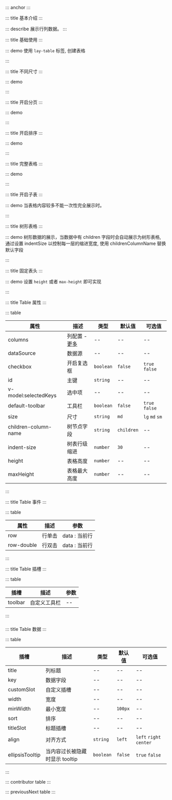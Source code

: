 ::: anchor
:::

::: title 基本介绍
:::

::: describe 展示行列数据。
:::

::: title 基础使用
:::

::: demo 使用 `lay-table` 标签, 创建表格

<template>
  <lay-table :columns="columns1" :dataSource="dataSource1"></lay-table>
</template>

<script>
import { ref } from 'vue'

export default {
  setup() {

    const columns1 = [
      {
        title:"账户",
        width:"200px",
        key:"username"
      },{
        title:"密码",
        width: "180px",
        key:"password"
      },{
        title:"年龄",
        width: "180px",
        key:"age"
      },{
        title:"备注",
        width: "180px",
        key:"remark",
        ellipsisTooltip: true,
      }
    ]

    const dataSource1 = [
      {username:"root", password:"root", age:"18", remark: 'layui - vue（谐音：类 UI) '},
      {username:"root", password:"root", age:"18", remark: 'layui - vue（谐音：类 UI) '},
      {username:"woow", password:"woow", age:"20", remark: 'layui - vue（谐音：类 UI) 是 一 套 Vue 3.0 的 桌 面 端 组 件 库.layui - vue（谐音：类 UI) 是 一 套 Vue 3.0 的 桌 面 端 组 件 库.'}
    ]

    return {
      columns1,
      dataSource1
    }
  }
}
</script>

:::

::: title 不同尺寸
:::

::: demo

<template>
  <lay-form>
    <lay-radio v-model="size2" name="action" label="sm">sm</lay-radio>
    <lay-radio v-model="size2" name="action" label="md">md</lay-radio>
    <lay-radio v-model="size2" name="action" label="lg">lg</lay-radio>
  </lay-form>
  <lay-table :columns="columns2" :dataSource="dataSource2" :size="size2"></lay-table>
</template>

<script>
import { ref } from 'vue'

export default {
  setup() {

    const columns2 = [
      {
        title:"账户",
        width:"200px",
        key:"username"
      },{
        title:"密码",
        width: "180px",
        key:"password"
      },{
        title:"年龄",
        width: "180px",
        key:"age"
      }
    ]

    const dataSource2 = [
      {username:"root", password:"root", age:"18"},
      {username:"woow", password:"woow", age:"20"}
    ]
    
    const size2 = ref('md');

    return {
      size2,
      columns2,
      dataSource2
    }
  }
}
</script>

:::

::: title 开启分页
:::

::: demo

<template>
  <lay-table :columns="columns3" :dataSource="dataSource3" :page="page3" @change="change3"></lay-table>
</template>

<script>
import { ref } from 'vue'

export default {
  setup() {
    
    const page3 = {
      total: 100,
      limit: 10,
      current: 2
    }

    const change3 = function({ current }){
      console.log("当前页:" + JSON.stringify(current))
    }

    const columns3 = [
      {
        title:"账户",
        width:"200px",
        slot:"username",
        key:"username"
      },{
        title:"密码",
        width: "180px",
        slot:"password",
        key:"password"
      },{
        title:"年龄",
        width: "180px",
        key:"age"
      }
    ]

    const dataSource3 = [
      {username:"root", password:"root", age:"18"},
      {username:"woow", password:"woow", age:"20"}
    ]

    return {
      page3,
      change3,
      columns3,
      dataSource3
    }
  }
}
</script>

:::

::: title 开启排序
:::

::: demo

<template>
  <lay-table :columns="columns4" :dataSource="dataSource4"></lay-table>
</template>

<script>
import { ref } from 'vue'

export default {
  setup() {

    const columns4 = [
      {
        title:"姓名",
        width:"200px",
        key:"name"
      },{
        title:"成绩",
        width: "180px",
        key:"score",
        sort: true
      }
    ]

    const dataSource4 = [
      {name:"张三", score:100},
      {name:"李四", score:80},
      {name:"王二", score:99},
      {name:"麻子", score:92},
      {name:"无名", score:60},
      {name:"有名", score:70},
    ]

    return {
      columns4,
      dataSource4
    }
  }
}
</script>

:::

::: title 完整表格
:::

::: demo

<template>
  <lay-table :columns="columns5" id="id" :dataSource="dataSource5" v-model:selectedKeys="selectedKeys5"  :checkbox="checkbox5" :default-toolbar="defaultToolbar5" @row="rowClick5">
    <template v-slot:toolbar>
      <lay-button size="sm">新增</lay-button>
      <lay-button size="sm">删除</lay-button>
    </template>
    <template v-slot:username="{ data }"> {{data.username}} </template>
    <template v-slot:username-title>😊</template>
    <template v-slot:password="{ data }"> {{data.password}} </template>
    <template v-slot:operator="{ data }">
      <lay-button size="xs">修改</lay-button>
      <lay-button size="xs" type="primary">删除</lay-button>
    </template>
    <template v-slot:expand="{ data }"> 
      <div style="height:100px;">
        内容
      </div>
    </template>
  </lay-table>
</template>

<script>
import { ref, watch } from 'vue'

export default {
  setup() {

    const selectedKeys5 = ref(['1'])
    const checkbox5 = ref(true)
    const defaultToolbar5 = ref(true)

    const columns5 = [
      {
        title:"账户",
        width:"200px",
        titleSlot: "username-title",
        customSlot:"username",
        key:"username",
        align: "left"
      },{
        title:"密码",
        customSlot:"password",
        width:"200px",
        key:"password",
        align: "center"
      },
      {
        title:"年龄",
        width: "200px",
        key:"age",
        sort: true,
        align: "right"
      },
{
        title:"备注",
        width: "180px",
        key:"remark",
        ellipsisTooltip: true,
      }
      ,{
        title:"操作",
        width:"100px",
        customSlot:"operator",
        key:"operator"
      }
    ]

    const dataSource5 = [
      {id:"1", username:"root",password: '**',age:"18",remark: 'layui - vue（谐音：类 UI) 是 一 套 Vue 3.0 的 桌 面 端 组 件 库.layui - vue（谐音：类 UI) 是 一 套 Vue 3.0 的 桌 面 端 组 件 库.'},
      {id:"2", username:"woow",password: '**', age:"20",remark: 'layui - vue（谐音：类 UI) 是 一 套 Vue 3.0 的 桌 面 端 组 件 库.layui - vue（谐音：类 UI) 是 一 套 Vue 3.0 的 桌 面 端 组 件 库.'}
    ]

    const rowClick5 = function(data) {
      console.log(JSON.stringify(data))
    }
    
    const rowDoubleClick5 = function(data) {
      console.log(JSON.stringify(data))
    }

    watch(selectedKeys5, () => {
      console.log("复选框监听:" + selectedKeys5.value);
    })

    return {
      columns5,
      dataSource5,
      selectedKeys5,
      checkbox5,
      defaultToolbar5,
      rowClick5,
      rowDoubleClick5
    }
  }
}
</script>

:::

::: title 开启子表
:::

::: demo 当表格内容较多不能一次性完全展示时。

<template>
  <lay-table :columns="columns6" :dataSource="dataSource6">
      <template v-slot:expand="{ data }"> 
        {{ data }} 
      </template>
  </lay-table>
</template>

<script>
import { ref } from 'vue'

export default {
  setup() {

    const columns6 = [
      {
        title:"姓名",
        width:"200px",
        key:"name"
      },{
        title:"成绩",
        width: "180px",
        key:"score"
      }
    ]

    const dataSource6 = [
      {name:"张三", score:100},
      {name:"李四", score:80},
      {name:"王二", score:99},
      {name:"麻子", score:92},
      {name:"无名", score:60},
      {name:"有名", score:70},
    ]

    return {
      columns6,
      dataSource6
    }
  }
}
</script>

:::

::: title 树形表格
:::

::: demo 树形数据的展示，当数据中有 children 字段时会自动展示为树形表格, 通过设置 indentSize 以控制每一层的缩进宽度, 使用 childrenColumnName 替换默认字段

<template>
  <lay-table :columns="columns7" :dataSource="dataSource7">
  </lay-table>
</template>

<script>
import { ref } from 'vue'

export default {
  setup() {

    const columns7 = [
      {
        title:"姓名",
        width:"200px",
        key:"name"
      },{
        title:"成绩",
        width: "180px",
        key:"score"
      },
    ]

    const dataSource7 = [
      {name:"系统管理", score:100, children: [{name:"用户管理", score:100, children: [{name:"用户修改", score:100},{name:"用户删除", score:100}]},{name:"角色管理", score:100}]},
      {name:"电商管理", score:100, children: [{name:"商品管理", score:100},{name:"分类管理", score:100}]},
    ]

    return {
      columns7,
      dataSource7
    }
  }
}
</script>

:::

::: title 固定表头
:::

::: demo 设置 `height` 或者 `max-height` 即可实现

<template>
  <lay-table :columns="columns8" :dataSource="dataSource8" max-height="300px"></lay-table>
</template>

<script>
import { ref } from 'vue'

export default {
  setup() {

    const columns8 = [
      {
        title:"账户",
        width:"200px",
        key:"username"
      },{
        title:"密码",
        width: "180px",
        key:"password"
      },{
        title:"年龄",
        width: "180px",
        key:"age"
      },{
        title:"备注",
        key:"remark",
        ellipsisTooltip: true,
      }
    ]

    const dataSource8 = [
      {username:"root", password:"root", age:"18", remark: 'layui - vue（谐音：类 UI) '},
      {username:"root", password:"root", age:"18", remark: 'layui - vue（谐音：类 UI) '},
      {username:"root", password:"root", age:"18", remark: 'layui - vue（谐音：类 UI) '},
      {username:"root", password:"root", age:"18", remark: 'layui - vue（谐音：类 UI) '},
      {username:"root", password:"root", age:"18", remark: 'layui - vue（谐音：类 UI) '},
      {username:"root", password:"root", age:"18", remark: 'layui - vue（谐音：类 UI) '},
      {username:"root", password:"root", age:"18", remark: 'layui - vue（谐音：类 UI) '},
      {username:"woow", password:"woow", age:"20", remark: 'layui - vue（谐音：类 UI) 是 一 套 Vue 3.0 的 桌 面 端 组 件 库.layui - vue（谐音：类 UI) 是 一 套 Vue 3.0 的 桌 面 端 组 件 库.'},
      {username:"woow", password:"woow", age:"20", remark: 'layui - vue（谐音：类 UI) 是 一 套 Vue 3.0 的 桌 面 端 组 件 库.layui - vue（谐音：类 UI) 是 一 套 Vue 3.0 的 桌 面 端 组 件 库.'},
      {username:"woow", password:"woow", age:"20", remark: 'layui - vue（谐音：类 UI) 是 一 套 Vue 3.0 的 桌 面 端 组 件 库.layui - vue（谐音：类 UI) 是 一 套 Vue 3.0 的 桌 面 端 组 件 库.'},
      {username:"woow", password:"woow", age:"20", remark: 'layui - vue（谐音：类 UI) 是 一 套 Vue 3.0 的 桌 面 端 组 件 库.layui - vue（谐音：类 UI) 是 一 套 Vue 3.0 的 桌 面 端 组 件 库.'},
    ]

    return {
      columns8,
      dataSource8
    }
  }
}
</script>

:::

::: title Table 属性
:::

::: table

| 属性                 | 描述                          | 类型      | 默认值  | 可选值         |
| -------------------- | ----------------------------- | --------- | ------- | -------------- |
| columns              | 列配置 - [更多](#tableColumn) | --        | --      | --             |
| dataSource           | 数据源                        | --        | --      | --             |
| checkbox             | 开启复选框                    | `boolean` | `false` | `true` `false` |
| id                   | 主键                          | `string`  | --      | --             |
| v-model:selectedKeys | 选中项                        | --        | --      | --             |
| default-toolbar      | 工具栏                        | `boolean` | `false` | `true` `false` |
| size                 | 尺寸                          | `string`  | `md`    | `lg` `md` `sm` |
| children-column-name | 树节点字段                    | `string` | `children`| --            |
| indent-size          | 树表行级缩进                   | `number`  | `30`    | -- |
| height          | 表格高度                   | `number`  | --   | -- |
| maxHeight          | 表格最大高度                   | `number`  | --   | -- |

:::

::: title Table 事件
:::

::: table

| 属性       | 描述   | 参数          |
| ---------- | ------ | ------------- |
| row        | 行单击 | data : 当前行 |
| row-double | 行双击 | data : 当前行 |

:::

::: title Table 插槽
:::

::: table

| 插槽    | 描述         | 参数 |
| ------- | ------------ | ---- |
| toolbar | 自定义工具栏 | --   |

:::

### <div id="tableColumn"></div>

::: title Table 数据
:::

::: table

| 插槽            | 描述                           | 类型      | 默认值  | 可选值                  |
| --------------- | ------------------------------ | --------- | ------- | ----------------------- |
| title           | 列标题                         | --        | --      | --                      |
| key             | 数据字段                       | --        | --      | --                      |
| customSlot      | 自定义插槽                     | --        | --      | --                      |
| width           | 宽度                           | --        | --      | --                      |
| minWidth        | 最小宽度                       | --        | `100px`      | --                      |
| sort            | 排序                           | --        | --      | --                      |
| titleSlot       | 标题插槽                       | --        | --      | --                      |
| align           | 对齐方式                       | `string`  | `left`  | `left` `right` `center` |
| ellipsisTooltip | 当内容过长被隐藏时显示 tooltip | `boolean` | `false` | `true` `false`          |

:::

::: contributor table
:::

::: previousNext table
:::
